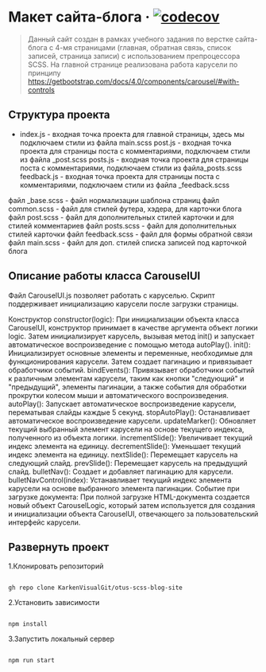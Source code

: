 # Макет сайта-блога &middot; [![codecov](https://codecov.io/github/KarkenVisualGit/otus-scss-blog-site/graph/badge.svg?token=3ip4khQLsU)](https://app.codecov.io/github/KarkenVisualGit/otus-scss-blog-site/tree/blog-site-carousel)

> Данный сайт создан в рамках учебного задания по верстке сайта-блога с 4-мя страницами (главная, обратная связь, список записей, страница записи) с использованием препроцессора SCSS. На главной странице реализована работа карусели по принципу <https://getbootstrap.com/docs/4.0/components/carousel/#with-controls>

## Структура проекта

- index.js - входная точка проекта для главной страницы, здесь мы подключаем стили из файла main.scss post.js - входная точка проекта для страницы поста с комментариями, подключаем стили из файла \_post.scss posts.js - входная точка проекта для страницы поста с комментариями, подключаем стили из файла_posts.scss feedback.js - входная точка проекта для страницы поста с комментариями, подключаем стили из файла \_feedback.scss

файл \_base.scss - файл нормализации шаблона страниц файл common.scss - файл для стилей футера, хэдера, для карточки блога файл post.scss - файл для дополнительных стилей карточки и для стилей комментариев файл posts.scss - файл для дополнительных стилей карточки файл feedback.scss - файл для формы обратной связи файл main.scss - файл для доп. стилей списка записей под карточкой блога

## Описание работы класса CarouselUI

Файл CarouselUI.js позволяет работать с каруселью. Скрипт поддерживает инициализацию карусели после загрузки страницы.

Конструктор constructor(logic): При инициализации объекта класса CarouselUI, конструктор принимает в качестве аргумента объект логики logic. Затем инициализирует карусель, вызывая метод init() и запускает автоматическое воспроизведение с помощью метода autoPlay(). init(): Инициализирует основные элементы и переменные, необходимые для функционирования карусели. Затем создает пагинацию и привязывает обработчики событий. bindEvents(): Привязывает обработчики событий к различным элементам карусели, таким как кнопки "следующий" и "предыдущий", элементы пагинации, а также события для обработки прокрутки колесом мыши и автоматического воспроизведения. autoPlay(): Запускает автоматическое воспроизведение карусели, перематывая слайды каждые 5 секунд. stopAutoPlay(): Останавливает автоматическое воспроизведение карусели. updateMarker(): Обновляет текущий выбранный элемент карусели на основе текущего индекса, полученного из объекта логики. incrementSlide(): Увеличивает текущий индекс элемента на единицу. decrementSlide(): Уменьшает текущий индекс элемента на единицу. nextSlide(): Перемещает карусель на следующий слайд. prevSlide(): Перемещает карусель на предыдущий слайд. bulletNav(): Создает и добавляет пагинацию для карусели. bulletNavControl(index): Устанавливает текущий индекс элемента карусели на основе выбранного элемента пагинации. Событие при загрузке документа: При полной загрузке HTML-документа создается новый объект CarouselLogic, который затем используется для создания и инициализации объекта CarouselUI, отвечающего за пользовательский интерфейс карусели.

## Развернуть проект

1.Клонировать репозиторий

```shell

gh repo clone KarkenVisualGit/otus-scss-blog-site

```

2.Установить зависимости

```shell

npm install

```

3.Запустить локальный сервер

```shell

npm run start
```
